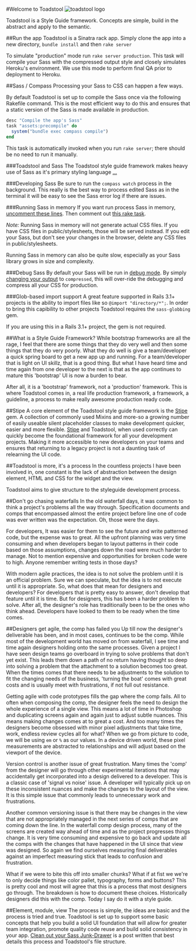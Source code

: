 #Welcome to Toadstool
![toadstool logo](/Anotheruiguy/toadstool/raw/master/public/images/toadstool-logo.png "toadstool - put that in your styleguide")

Toadstool is a Style Guide framework. Concepts are simple, build in the abstract and apply to the semantic. 

##Run the app
Toadstool is a Sinatra rack app. Simply clone the app into a new directory, `bundle install` and then `rake server`

To simulate "production" mode run `rake server production`. This task will compile your Sass with the compressed output style and closely simulates Heroku's environment. We use this mode to perform final QA prior to deployment to Heroku.

##Sass / Compass
Processing your Sass to CSS can happen a few ways. 

By default Toadstool is set up to compile the Sass once via the following Rakefile command. This is the most efficient way to do this and ensures that a static version of the Sass is made available in production. 
```ruby
desc "Compile the app's Sass"
task "assets:precompile" do
  system("bundle exec compass compile")
end
```
This task is automatically invoked when you run `rake server`; there should be no need to run it manually.

###Toadstool and Sass
The Toadstool style guide framework makes heavy use of Sass as it's primary styling language [...](http://goo.gl/5ft0h)

###Developing Sass
Be sure to run the `compass watch` process in the background. This really is the best way to process edited Sass as in the terminal it will be easy to see the Sass error log if there are issues.

###Running Sass in memory
If you want run process Sass in memory, [uncomment these lines](http://goo.gl/HAKNR). Then comment out [this rake task](http://goo.gl/bvzEx).

*Note:* Running Sass in memory will not generate actual CSS files. If you have CSS files in public/stylesheets, those will be served instead. If you edit your Sass, but don't see your changes in the browser, delete any CSS files in public/stylesheets.

Running Sass in memory can also be quite slow, especially as your Sass library grows in size and complexity. 

###Debug Sass
By default your Sass will be run in [debug mode](http://goo.gl/a0UKV). By simply [changing your output](http://goo.gl/VN7g7) to `compressed`, this will over-ride the debugging and compress all your CSS for production.

###Glob-based import support
A great feature supported in Rails 3.1+ projects is the ability to import files like so `@import "directory/*";`. In order to bring this capibility to other projects Toadstool requires the `sass-globbing` gem.

If you are using this in a Rails 3.1+ project, the gem is not required.

##What is a Style Guide Framework?
While bootstrap frameworks are all the rage, I feel that there are some things that they do very well and then some things that they do very poorly. What they do well is give a team/developer a quick spring board to get a new app up and running. For a team/developer that is light on UI skillz, that is a good thing. But what I have heard time and time again from one developer to the next is that as the app continues to mature this 'bootstrap' UI is now a burden to bear.

After all, it is a 'bootstrap' framework, not a 'production' framework. This is where Toadstool comes in, a real life production framework, a framework, a guideline, a process to make really awesome production ready code. 

##Stipe
A core element of the Toadstool style guide framework is the [Stipe](https://github.com/Anotheruiguy/stipe) gem. A collection of commonly used Mixins and more-so a growing number of easily useable silent placeholder classes to make development quicker, easier and more flexible. [Stipe](https://github.com/Anotheruiguy/stipe) and Toadstool, when used correctly can quickly become the foundational framework for all your development projects. Making it more accessible to new developers on your teams and ensures that returning to a legacy project is not a daunting task of relearning the UI code.  

##Toadstool is more, it's a process
In the countless projects I have been involved in, one constant is the lack of abstraction between the design element, HTML and CSS for the widget and the view. 

Toadstool aims to give structure to the styleguide development process.

##Don't go chasing waterfalls 
In the old waterfall days, it was common to think a project's problems all the way through. Specification documents and comps that encompassed almost the entire project before line one of code was ever written was the expectation. Oh, those were the days. 

For developers, It was easier for them to see the future and write patterned code, but the expense was to great. All the upfront planning was very time consuming and when developers began to layout patterns in their code based on those assumptions, changes down the road were much harder to manage. Not to mention expensive and opportunities for broken code were to high. Anyone remember writing tests in those days?

With modern agile practices, the idea is to not solve the problem until it is an official problem. Sure we can speculate, but the idea is to not execute until it is appropriate. So, what does that mean for designers and developers? For developers that is pretty easy to answer, don't develop that feature until it is time. But for designers, this has been a harder problem to solve. After all, the designer's role has traditionally been to be the ones who think ahead. Developers have looked to them to be ready when the time comes. 

##Designers get agile, the comp has failed you
Up till now the designer's deliverable has been, and in most cases, continues to be the comp. While most of the development world has moved on from waterfall, I see time and time again designers holding onto the same processes. Given a project I have seen design teams go overboard in trying to solve problems that don't yet exist. This leads them down a path of no return having thought so deep into solving a problem that the attachment to a solution becomes too great. When the times comes that there needs to be adjustments to the solution to fit the changing needs of the business, 'turning the boat' comes with great costs and is usually meet with frustrations, if not full out resistance. 

Getting agile with code prototypes fills the gap where the comp fails. All to often when composing the comp, the designer feels the need to design the whole experience of a single view. This means a lot of time in Photoshop and duplicating screens again and again just to adjust subtle nuances. This means making changes comes at to great a cost. And too many times the designers become obsessed with minor pixel adjustments that take time, work, endless review cycles all for what? When we go from picture to code, we will be using `em` or `%` as our values. In a device driven world, these pixel measurements are abstracted to relationships and will adjust based on the viewport of the device.

Version control is another issue of great frustration. Many times the 'comp' from the designer will go through other experimental iterations that may accidentally get incorporated into a design delivered to a developer. This is a classic case of 'signal vs noise' issue. A developer will typically pick up on these inconsistent nuances and make the changes to the layout of the view. It is this simple issue that commonly leads to unnecessary work and frustrations. 

Another common versioning issue is that there may be changes in the view that are not appropriately managed in the next series of comps that are coming down the line. In the waterfall comp design process, many of the screens are created way ahead of time and as the project progresses things change. It is very time consuming and expensive to go back and update all the comps with the changes that have happened in the UI since that view was designed. So again we find ourselves measuring final deliverables against an imperfect measuring stick that leads to confusion and frustration. 

What if we were to bite this off into smaller chunks? What if at fist we we're to only decide things like color pallet, typography, forms and buttons? This is pretty cool and most will agree that this is a process that most designers go through. The breakdown is how to document these choices. Historically designers did this with the comp. Today I say do it with a style guide. 

##Element, module, view
The process is simple, the ideas are basic and the process is tried and true. Toadstool is set up to support some basic concepts that help you build a solid UI foundation that will allow for greater team integration, promote quality code reuse and build solid consistency in your app.  [Clean out your Sass Junk-Drawer](http://gist.io/4436524) is a post written that best details this process and Toadstool's file structure.

